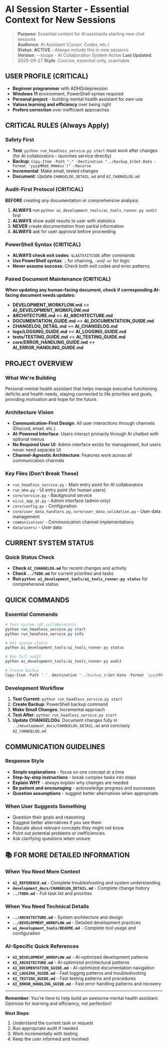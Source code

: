 # AI Session Starter - Essential Context for New Sessions

> **Purpose**: Essential context for AI assistants starting new chat sessions  
> **Audience**: AI Assistant (Cursor, Codex, etc.)  
> **Status**: **ACTIVE** - Always include this in new sessions  
> **Version**: --scope - AI Collaboration System Active
> **Last Updated**: 2025-09-27
> **Style**: Concise, essential-only, scannable

## USER PROFILE (CRITICAL)
- **Beginner programmer** with ADHD/depression
- **Windows 11** environment, PowerShell syntax required
- **Personal project** - building mental health assistant for own use
- **Values learning and efficiency** over being right
- **Prefers correction** over inefficient approaches

## CRITICAL RULES (Always Apply)

### **Safety First**
- **Test**: `python run_headless_service.py start` must work after changes (for AI collaborators - launches service directly)
- **Backup**: `Copy-Item -Path "." -Destination "../backup_$(Get-Date -Format 'yyyyMMdd_HHmmss')" -Recurse`
- **Incremental**: Make small, tested changes
- **Document**: Update `CHANGELOG_DETAIL.md` and `AI_CHANGELOG.md`

### **Audit-First Protocol (CRITICAL)**
**BEFORE** creating any documentation or comprehensive analysis:
1. **ALWAYS** run `python ai_development_tools/ai_tools_runner.py audit` first
2. **ALWAYS** show audit results to user with statistics
3. **NEVER** create documentation from partial information
4. **ALWAYS** ask for user approval before proceeding

### **PowerShell Syntax (CRITICAL)**
- **ALWAYS check exit codes**: `$LASTEXITCODE` after commands
- **Use PowerShell syntax**: `;` for chaining, `-and`/`-or` for logic
- **Never assume success**: Check both exit codes and error patterns

### **Paired Document Maintenance (CRITICAL)**
**When updating any human-facing document, check if corresponding AI-facing document needs updates:**
- **DEVELOPMENT_WORKFLOW.md** ↔ **AI_DEVELOPMENT_WORKFLOW.md**
- **ARCHITECTURE.md** ↔ **AI_ARCHITECTURE.md**
- **DOCUMENTATION_GUIDE.md** ↔ **AI_DOCUMENTATION_GUIDE.md**
- **CHANGELOG_DETAIL.md** ↔ **AI_CHANGELOG.md**
- **logs/LOGGING_GUIDE.md** ↔ **AI_LOGGING_GUIDE.md**
- **tests/TESTING_GUIDE.md** ↔ **AI_TESTING_GUIDE.md**
- **core/ERROR_HANDLING_GUIDE.md** ↔ **AI_ERROR_HANDLING_GUIDE.md**

## PROJECT OVERVIEW

### **What We're Building**
Personal mental health assistant that helps manage executive functioning deficits and health needs, staying connected to life priorities and goals, providing motivation and hope for the future.

### **Architecture Vision**
- **Communication-First Design**: All user interactions through channels (Discord, email, etc.)
- **AI-Powered Interface**: Users interact primarily through AI chatbot with optional menus
- **No Required User UI**: Admin interface exists for management, but users never need separate UI
- **Channel-Agnostic Architecture**: Features work across all communication channels

### **Key Files (Don't Break These)**
- `run_headless_service.py` - Main entry point for AI collaborators
- `run_mhm.py` - UI entry point (for human users)
- `core/service.py` - Background service
- `ui/ui_app_qt.py` - Admin interface (admin only)
- `core/config.py` - Configuration
- `core/user_data_handlers.py`, `core/user_data_validation.py` - User data management
- `communication/` - Communication channel implementations
- `data/users/` - User data

## CURRENT SYSTEM STATUS

### **Quick Status Check**
- **Check `AI_CHANGELOG.md`** for recent changes and activity
- **Check `../TODO.md`** for current priorities and tasks
- **Run `python ai_development_tools/ai_tools_runner.py status`** for comprehensive status

## QUICK COMMANDS

### **Essential Commands**
```powershell
# Test system (AI collaborators)
python run_headless_service.py start
python run_headless_service.py info

# Get system status
python ai_development_tools/ai_tools_runner.py status

# Run full audit
python ai_development_tools/ai_tools_runner.py audit

# Create backup
Copy-Item -Path "." -Destination "../backup_$(Get-Date -Format 'yyyyMMdd_HHmmss')" -Recurse
```

### **Development Workflow**
1. **Test Current**: `python run_headless_service.py start`
2. **Create Backup**: PowerShell backup command
3. **Make Small Changes**: Incremental approach
4. **Test After**: `python run_headless_service.py start`
5. **Update CHANGELOGs**: Document changes fully in `../development_docs/CHANGELOG_DETAIL.md` and concisely `AI_CHANGELOG.md`

## COMMUNICATION GUIDELINES

### **Response Style**
- **Simple explanations** - focus on one concept at a time
- **Step-by-step instructions** - break complex tasks into steps
- **Explain WHY** - always explain why changes are needed
- **Be patient and encouraging** - acknowledge progress and successes
- **Question assumptions** - suggest better alternatives when appropriate

### **When User Suggests Something**
- Question their goals and reasoning
- Suggest better alternatives if you see them
- Educate about relevant concepts they might not know
- Point out potential problems or inefficiencies
- Ask clarifying questions when unsure

## 📚 **FOR MORE DETAILED INFORMATION**

### **When You Need More Context**
- **`AI_REFERENCE.md`** - Complete troubleshooting and system understanding
- **`development_docs/CHANGELOG_DETAIL.md`** - Complete change history
- **`../TODO.md`** - Full task list and priorities

### **When You Need Technical Details**
- **`../ARCHITECTURE.md`** - System architecture and design
- **`../DEVELOPMENT_WORKFLOW.md`** - Detailed development practices
- **`ai_development_tools/README.md`** - Complete tool usage and configuration

### **AI-Specific Quick References**
- **`AI_DEVELOPMENT_WORKFLOW.md`** - AI-optimized development patterns
- **`AI_ARCHITECTURE.md`** - AI-optimized architectural patterns
- **`AI_DOCUMENTATION_GUIDE.md`** - AI-optimized documentation navigation
- **`AI_LOGGING_GUIDE.md`** - Fast logging patterns and troubleshooting
- **`AI_TESTING_GUIDE.md`** - Fast testing patterns and procedures
- **`AI_ERROR_HANDLING_GUIDE.md`** - Fast error handling patterns and recovery

---

**Remember**: You're here to help build an awesome mental health assistant. Optimize for learning and efficiency, not perfection!

**Next Steps**: 
1. Understand the current task or request
2. Run appropriate audit if needed
3. Work incrementally with testing
4. Keep the user informed and involved